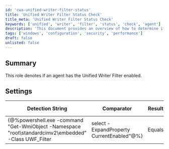 ```yaml
---
id: 'cwa-unified-writer-filter-status'
title: 'Unified Writer Filter Status Check'
title_meta: 'Unified Writer Filter Status Check'
keywords: ['unified', 'writer', 'filter', 'status', 'check', 'agent']
description: 'This document provides an overview of how to determine if an agent has the Unified Writer Filter enabled, including the necessary detection string and applicable settings for Windows operating systems.'
tags: ['windows', 'configuration', 'security', 'performance']
draft: false
unlisted: false
---
```

## Summary

This role denotes if an agent has the Unified Writer Filter enabled.

## Settings

| Detection String                                                                                          | Comparator | Result | Applicable OS |
|-----------------------------------------------------------------------------------------------------------|------------|--------|----------------|
| {@%powershell.exe -command "Get-WmiObject -Namespace "root\standardcimv2\embedded" -Class UWF_Filter | select -ExpandProperty CurrentEnabled"@%} | Equals     | True   | Windows        |


